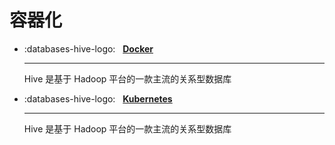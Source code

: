 # 容器化

<div class="grid cards" markdown>

- :databases-hive-logo: &nbsp; __[Docker][docker]__

    ---
    Hive 是基于 Hadoop 平台的一款主流的关系型数据库

- :databases-hive-logo: &nbsp; __[Kubernetes][kubernetes]__

    ---
    Hive 是基于 Hadoop 平台的一款主流的关系型数据库

</div>

[docker]: https://mingminyu.github.io/docs_docker
[kubernetes]: https://mingminyu.github.io/docs_kubernetes
